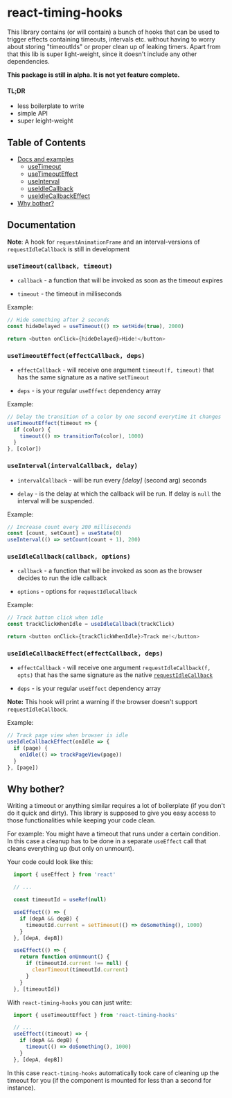 # react-timing-hooks

This library contains (or will contain) a bunch of hooks that can be used to trigger effects
containing timeouts, intervals etc. without having to worry about storing "timeoutIds" or proper
clean up of leaking timers. Apart from that this lib is super light-weight, since it doesn't include
any other dependencies.

**This package is still in alpha. It is not yet feature complete.** 

#### TL;DR

* less boilerplate to write
* simple API
* super leight-weight

## Table of Contents
* [Docs and examples](#Documentation)
  * [useTimeout](#usetimeoutcallback-timeout)
  * [useTimeoutEffect](#usetimeouteffecteffectcallback-deps)
  * [useInterval](#useintervalintervalcallback-delay)
  * [useIdleCallback](#useidlecallbackcallback-options)
  * [useIdleCallbackEffect](#useidlecallbackeffecteffectcallback-deps)
* [Why bother?](#why-bother)

## Documentation

**Note**: A hook for `requestAnimationFrame` and an interval-versions of `requestIdleCallback` is still in development

### `useTimeout(callback, timeout)`

* `callback` - a function that will be invoked as soon as the timeout expires

* `timeout` - the timeout in milliseconds

Example: 

```javascript
// Hide something after 2 seconds
const hideDelayed = useTimeout(() => setHide(true), 2000)

return <button onClick={hideDelayed}>Hide!</button>
```

### `useTimeoutEffect(effectCallback, deps)`

* `effectCallback` - will receive one argument `timeout(f, timeout)` that has the
same signature as a native `setTimeout`

* `deps` - is your regular `useEffect` dependency array

Example: 

```javascript
// Delay the transition of a color by one second everytime it changes
useTimeoutEffect(timeout => {
  if (color) {
    timeout(() => transitionTo(color), 1000)
  }
}, [color])
```

### `useInterval(intervalCallback, delay)`

* `intervalCallback` - will be run every _[delay]_ (second arg) seconds

* `delay` - is the delay at which the callback will be run. If delay is `null` the interval will be suspended.

Example: 

```javascript
// Increase count every 200 milliseconds
const [count, setCount] = useState(0)
useInterval(() => setCount(count + 1), 200)
```

### `useIdleCallback(callback, options)`

* `callback` - a function that will be invoked as soon as the browser decides to run the idle callback

* `options` - options for `requestIdleCallback`

Example: 

```javascript
// Track button click when idle
const trackClickWhenIdle = useIdleCallback(trackClick)

return <button onClick={trackClickWhenIdle}>Track me!</button>
```

### `useIdleCallbackEffect(effectCallback, deps)`

* `effectCallback` - will receive one argument `requestIdleCallback(f, opts)` that has the
same signature as the native [`requestIdleCallback`](https://developer.mozilla.org/en-US/docs/Web/API/Window/requestIdleCallback)

* `deps` - is your regular `useEffect` dependency array

**Note:** This hook will print a warning if the browser doesn't support `requestIdleCallback`.

Example: 

```javascript
// Track page view when browser is idle
useIdleCallbackEffect(onIdle => {
  if (page) {
    onIdle(() => trackPageView(page))
  }
}, [page])
```


## Why bother?

Writing a timeout or anything similar requires a lot of boilerplate (if you don't do it quick and dirty).
This library is supposed to give you easy access to those functionalities while keeping your code clean.

For example: You might have a timeout that runs under a certain condition. In this case a cleanup
has to be done in a separate `useEffect` call that cleans everything up (but only on unmount).

Your code could look like this:

```javascript
  import { useEffect } from 'react'

  // ... 

  const timeoutId = useRef(null)

  useEffect(() => {
    if (depA && depB) {
      timeoutId.current = setTimeout(() => doSomething(), 1000)
    }
  }, [depA, depB])

  useEffect(() => {
    return function onUnmount() {
      if (timeoutId.current !== null) {
        clearTimeout(timeoutId.current)
      }
    }
  }, [timeoutId])
```

With `react-timing-hooks` you can just write:

```javascript
  import { useTimeoutEffect } from 'react-timing-hooks'

  // ... 
  useEffect((timeout) => {
    if (depA && depB) {
      timeout(() => doSomething(), 1000)
    }
  }, [depA, depB])
```

In this case `react-timing-hooks` automatically took care of cleaning up the timeout for you (if the component is mounted for less than a second for instance).
